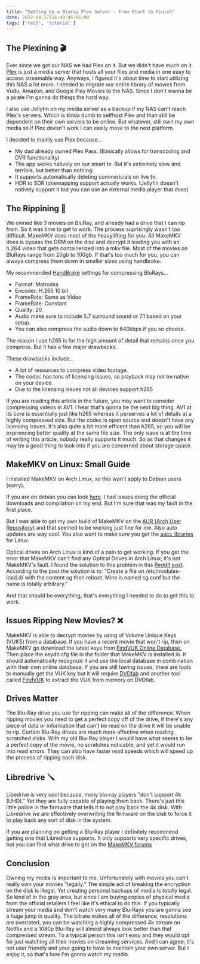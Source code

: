 ```yaml
---
title: "Setting Up a Bluray Plex Server - From Start to Finish"
date: 2022-04-27T16:49:45-06:00
tags: ['tech', 'tutorial']
---
```

## The Plexining 🎬 
Ever since we got our NAS we had Plex on it. But we didn't have much on it. [Plex](https://www.plex.tv/) is just a media server that hosts all your files and media in one easy to access streamable way. Anyways, I figured it's about time to start utilizing this NAS a lot more. I needed to migrate our entire library of movies from Vudu, Amazon, and Google Play Movies to the NAS. Since I don't wanna be a pirate I'm gonna do things the hard way.

I also use Jellyfin on my media server as a backup if my NAS can't reach Plex's servers. Which is kinda dumb to selfhost Plex and than still be dependent on their own servers to be online. But whatever, still own my own media so if Plex doesn't work I can easily move to the next platform.

I decided to mainly use Plex because...
- My dad already owned Plex Pass. (Basically allows for transcoding and DVR functionality)
- The app works natively on our smart tv. But it's extremely slow and terrible, but better than nothing.
- It supports automatically deleting commericials on live tv.
- HDR to SDR tonemapping support actually works. (Jellyfin doesn't natively support it but you can use an external media player that does)

## The Rippining 📀
We owned like 3 movies on BluRay, and already had a drive that I can rip from. So it was time to get to work. The process suprisingly wasn't too difficult. MakeMKV does most of the heavylifting for you. All MakeMKV does is bypass the DRM on the disc and decrypt it leading you with an h.264 video that gets containerized into a mkv file. Most of the movies on BluRays range from 20gb to 100gb. If that's too much for you, you can always compress them down in smaller sizes using handbrake.

My recommended [HandBrake](https://handbrake.fr/) settings for compressing BluRays...
- Format: Matroska
- Encoder: H.265 10 bit
- FrameRate: Same as Video
- FrameRate: Constant
- Quality: 20
- Audio make sure to include 5.7 surround sound or 7.1 based on your setup.
- You can also compress the audio down to 640kbps if you so choose.

The reason I use h265 is for the high amount of detail that remains once you compress. But it has a few major drawbacks.

These drawbacks include...
- A lot of resources to compress video footage.
- The codec has tons of licensing issues, so playback may not be native on your device.
- Due to the licensing issues not all devices support h265

If you are reading this article in the future, you may want to consider compressing videos in AV1. I hear that's gonna be the next big thing. AV1 at its core is essentially just like h265 whereas it perserves a lot of details at a highly compressed size. But the codec is open source and doesn't have any licensing issues. It's also quite a bit more efficent than h265, so you will be expirencing better quality at the same file size. The only issue is at the time of writing this article, nobody really supports it much. So as that changes it may be a good thing to look into if you are concerned about storage space.

## MakeMKV on Linux: Small Guide
I installed MakeMKV on Arch Linux, so this won't apply to Debian users (sorry).

If you are on debian you can look [here](https://forum.makemkv.com/forum/viewtopic.php?f=3&t=224). I had issues doing the official downloads and compilation on my end. But I'm sure that was my fault in the first place.

But I was able to get my own build of MakeMKV on the [AUR (Arch User Repository)](https://aur.archlinux.org/packages/makemkv/) and that seemed to be working just fine for me. Also auto updates are way cool. You also want to make sure you get the [aacs libraries](https://aur.archlinux.org/packages/makemkv-libaacs/) for Linux.

Optical drives on Arch Linux is kind of a pain to get working. If you get the error that MakeMKV can't find any Optical Drives in Arch Linux, it's not MakeMKV's fault. I found the solution to this problem in this [Reddit post](https://www.reddit.com/r/makemkv/comments/r3jijh/arch_linux_this_program_cant_find_any_usable/). According to the post the solution is to: "Create a file on /etc/modules-load.d/ with the content sg then reboot. Mine is named sg.conf but the name is totally arbitrary."

And that should be everything, that's everything I needed to do to get this to work.

## Issues Ripping New Movies? ❌
MakeMKV is able to decrypt movies by using of Volume Unique Keys (VUKS) from a database. If you have a recent movie that won't rip, then on MakeMKV go download the latest keys from [FindVUK Online Database.](http://fvonline-db.bplaced.net/) Then place the keydb.cfg file in the folder that MakeMKV is installed in. It should automatically recognize it and use the local database in combination with their own online database. If you are still having issues, there are tools to manually get the VUK key but it will require [DVDfab](https://www.dvdfab.cn/) and another tool called [FindVUK](https://forum.doom9.org/showthread.php?t=172472) to extract the VUK from memory on DVDfab.

## Drives Matter
The Blu-Ray drive you use for ripping can make all of the difference. When ripping movies you need to get a perfect copy off of the drive, if there's any piece of data or information that can't be read on the drive it will be unable to rip. Certain Blu-Ray drives are much more affective when reading scratched disks. With my old Blu-Ray player I would have what seems to be a perfect copy of the movie, no scratches noticable, and yet it would run into read errors. They can also have faster read speeds which will speed up the process of ripping each disk.

## Libredrive 🪛
Libedrive is very cool because, many blu-ray players "don't support 4k (UHD)." Yet they are fully capable of playing them back. There's just this little police in the firmware that tells it to not play back the 4k disk. With Libredrive we are effectively overwriting the firmware on the disk to force it to play back any sort of disk in the system.

If you are planning on getting a Blu-Ray player I definitely recommend getting one that Libredrive supports. It only supports very specific drives, but you can find what drive to get on the [MakeMKV forums](https://forum.makemkv.com/forum/viewtopic.php?t=19634)

## Conclusion
Owning my media is important to me. Unfortunately with movies you can't really own your movies "legally." The simple act of breaking the encryption on the disk is illegal. Yet creating personal backups of media is totally legal. So kind of in the gray area, but since I am buying copies of physical media from the official retailers I feel like it's ethical to do this. If you typically stream your media and don't watch very many Blu-Rays you are gonna see a huge jump in quality. The bitrate makes all of the difference, resolutions are overrated, you can be watching a highly compressed 4k stream on Netflix and a 1080p Blu-Ray will almost always look better than that compressed stream. To a typical person this isn't easy and they would opt for just watching all their movies on streaming services. And I can agree, it's not user friendly and your going to have to maintain your own server. But I enjoy it, so that's how I'm gonna watch my media.

